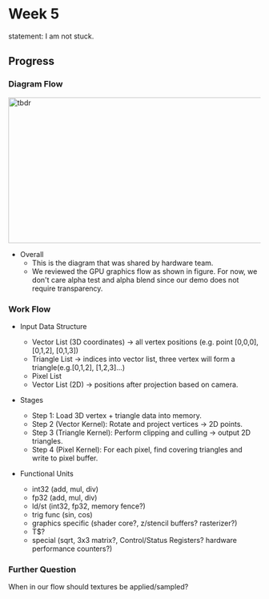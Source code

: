 # Week 5
statement: I am not stuck.
## Progress
### Diagram Flow
<img width="1266" height="291" alt="tbdr" src="https://github.com/user-attachments/assets/1f7ec4a6-f6c6-4564-8764-d94fbd8c7942" />

- Overall
  - This is the diagram that was shared by hardware team. 
  - We reviewed the GPU graphics flow as shown in figure. For now, we don't care alpha test and alpha blend since our demo does not require transparency.

### Work Flow
- Input Data Structure
  - Vector List (3D coordinates) -> all vertex positions (e.g. point [0,0,0], [0,1,2], [0,1,3])
  - Triangle List -> indices into vector list, three vertex will form a triangle(e.g.[0,1,2], [1,2,3]...)
  - Pixel List
  - Vector List (2D) -> positions after projection based on camera.

- Stages
  - Step 1: Load 3D vertex + triangle data into memory.
  - Step 2 (Vector Kernel): Rotate and project vertices -> 2D points.
  - Step 3 (Triangle Kernel): Perform clipping and culling -> output 2D triangles.
  - Step 4 (Pixel Kernel): For each pixel, find covering triangles and write to pixel buffer.

- Functional Units  
  - int32 (add, mul, div)
  - fp32 (add, mul, div)
  - ld/st (int32, fp32, memory fence?)
  - trig func (sin, cos)
  - graphics specific (shader core?, z/stencil buffers? rasterizer?)
  - T$?
  - special (sqrt, 3x3 matrix?, Control/Status Registers? hardware performance counters?)

### Further Question
When in our flow should textures be applied/sampled?
